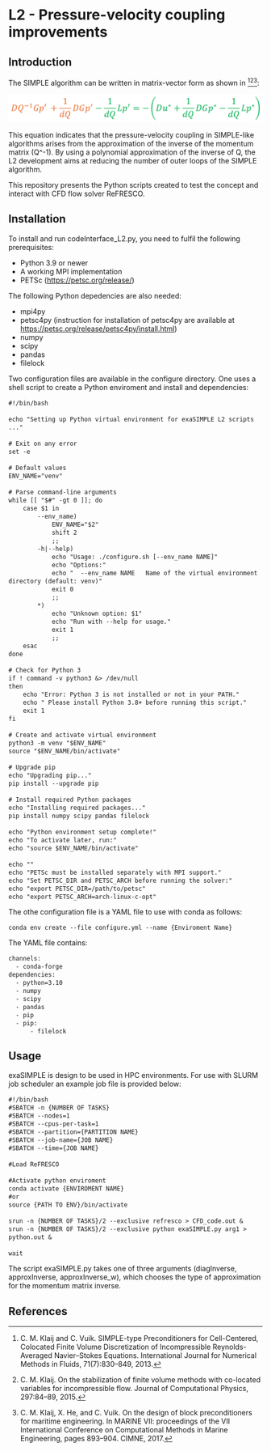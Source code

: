 # L2 - Pressure-velocity coupling improvements

## Introduction

The SIMPLE algorithm can be written in matrix-vector form as shown in [^1][^2][^3]:

![Pressure-correction](images/pc_eq.png)

This equation indicates that the pressure-velocity coupling in SIMPLE-like algorithms arises from the approximation of the inverse of the momentum matrix (Q^-1). By using a polynomial approximation of the inverse of Q, the L2 development aims at reducing the number of outer loops of the SIMPLE algorithm.

This repository presents the Python scripts created to test the concept and interact with CFD flow solver ReFRESCO.

## Installation

To install and run codeInterface_L2.py, you need to fulfil the following prerequisites:
- Python 3.9 or newer
- A working MPI implementation
- PETSc (https://petsc.org/release/)

The following Python depedencies are also needed:
- mpi4py 
- petsc4py (instruction for installation of petsc4py are available at https://petsc.org/release/petsc4py/install.html)
- numpy 
- scipy 
- pandas 
- filelock

Two configuration files are available in the configure directory. One uses a shell script to create a Python enviroment and install and dependencies:
```
#!/bin/bash

echo "Setting up Python virtual environment for exaSIMPLE L2 scripts ..."

# Exit on any error
set -e

# Default values
ENV_NAME="venv"

# Parse command-line arguments
while [[ "$#" -gt 0 ]]; do
    case $1 in
        --env_name)
            ENV_NAME="$2"
            shift 2
            ;;
        -h|--help)
            echo "Usage: ./configure.sh [--env_name NAME]"
            echo "Options:"
            echo "  --env_name NAME   Name of the virtual environment directory (default: venv)"
            exit 0
            ;;
        *)
            echo "Unknown option: $1"
            echo "Run with --help for usage."
            exit 1
            ;;
    esac
done

# Check for Python 3
if ! command -v python3 &> /dev/null
then
    echo "Error: Python 3 is not installed or not in your PATH."
    echo " Please install Python 3.8+ before running this script."
    exit 1
fi

# Create and activate virtual environment
python3 -m venv "$ENV_NAME"
source "$ENV_NAME/bin/activate"

# Upgrade pip
echo "Upgrading pip..."
pip install --upgrade pip

# Install required Python packages
echo "Installing required packages..."
pip install numpy scipy pandas filelock

echo "Python environment setup complete!"
echo "To activate later, run:"
echo "source $ENV_NAME/bin/activate"

echo ""
echo "PETSc must be installed separately with MPI support."
echo "Set PETSC_DIR and PETSC_ARCH before running the solver:"
echo "export PETSC_DIR=/path/to/petsc"
echo "export PETSC_ARCH=arch-linux-c-opt"
```

The othe configuration file is a YAML file to use with conda as follows:
```
conda env create --file configure.yml --name {Enviroment Name}
```
The YAML file contains:
```
channels:
  - conda-forge
dependencies:
  - python=3.10
  - numpy
  - scipy
  - pandas
  - pip
  - pip:
      - filelock
```

## Usage

exaSIMPLE is design to be used in HPC environments. For use with SLURM job scheduler an example job file is provided below:
```
#!/bin/bash
#SBATCH -n {NUMBER OF TASKS}
#SBATCH --nodes=1 
#SBATCH --cpus-per-task=1
#SBATCH --partition={PARTITION NAME}
#SBATCH --job-name={JOB NAME}
#SBATCH --time={JOB NAME}

#Load ReFRESCO

#Activate python enviroment
conda activate {ENVIROMENT NAME}
#or
source {PATH TO ENV}/bin/activate

srun -n {NUMBER OF TASKS}/2 --exclusive refresco > CFD_code.out &
srun -n {NUMBER OF TASKS}/2 --exclusive python exaSIMPLE.py arg1 > python.out &

wait

```

The script exaSIMPLE.py takes one of three arguments (diagInverse, approxInverse, approxInverse_w), which chooses the type of approximation for the momentum matrix inverse.

## References

[^1]: C. M. Klaij and C. Vuik. SIMPLE-type Preconditioners for Cell-Centered, Colocated Finite Volume Discretization of Incompressible Reynolds-Averaged Navier–Stokes Equations. International Journal for Numerical Methods in Fluids, 71(7):830–849, 2013.
[^2]: C. M. Klaij. On the stabilization of finite volume methods with co-located variables for incompressible flow. Journal of Computational Physics, 297:84–89, 2015.
[^3]: C. M. Klaij, X. He, and C. Vuik. On the design of block preconditioners for maritime engineering. In MARINE VII: proceedings of the VII International Conference on Computational Methods in Marine Engineering, pages 893–904. CIMNE, 2017.


